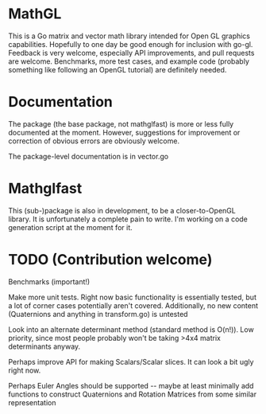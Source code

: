 MathGL
======

This is a Go matrix and vector math library intended for Open GL graphics capabilities. Hopefully to one day be good enough for inclusion with go-gl. Feedback is very welcome, especially API improvements, and pull requests are welcome. Benchmarks, more test cases, and example code (probably something like following an OpenGL tutorial) are definitely needed.

# Documentation

The package (the base package, not mathglfast) is more or less fully documented at the moment. However, suggestions for improvement or correction of obvious errors are obviously welcome.

The package-level documentation is in vector.go

# Mathglfast

This (sub-)package is also in development, to be a closer-to-OpenGL library. It is unfortunately a complete pain to write. I'm working on a code generation script at the moment for it.


# TODO (Contribution welcome)

Benchmarks (important!)

Make more unit tests. Right now basic functionality is essentially tested, but a lot of corner cases potentially aren't covered. Additionally, no new content (Quaternions and anything in transform.go) is untested

Look into an alternate determinant method (standard method is O(n!)). Low priority, since most people probably won't be taking >4x4 matrix determinants anyway.

Perhaps improve API for making Scalars/Scalar slices. It can look a bit ugly right now.

Perhaps Euler Angles should be supported -- maybe at least minimally add functions to construct Quaternions and Rotation Matrices from some similar representation